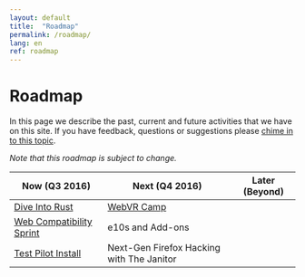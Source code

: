 ```yaml
---
layout: default
title:  "Roadmap"
permalink: /roadmap/
lang: en
ref: roadmap
---
```


# Roadmap

In this page we describe the past, current and future activities that we have on this site. If you have feedback, questions or suggestions please [chime in to this topic](https://discourse.mozilla-community.org/t/activate-mozilla-roadmap/10068).

*Note that this roadmap is subject to change.*

| Now (Q3 2016)  | Next (Q4 2016)   | Later (Beyond) |
| --- | --- | --- |
| [Dive Into Rust](https://activate.mozilla.community/developer-engagement/rust-hack/) | [WebVR Camp](https://activate.mozilla.community/developer-engagement/webvr-camp/) |     |
| [Web Compatibility Sprint](https://activate.mozilla.community/developer-engagement/webcompat-sprint/) | e10s and Add-ons |     |
| [Test Pilot Install](https://activate.mozilla.community/experiments/test-pilot/) | Next-Gen Firefox Hacking with The Janitor |     |

